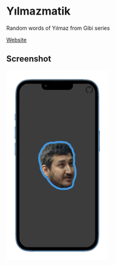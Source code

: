 # Yılmazmatik
Random words of Yılmaz from Gibi series

[Website](https://yinkar.github.io/yilmazmatik)

## Screenshot
![Screenshot](screenshot.png)